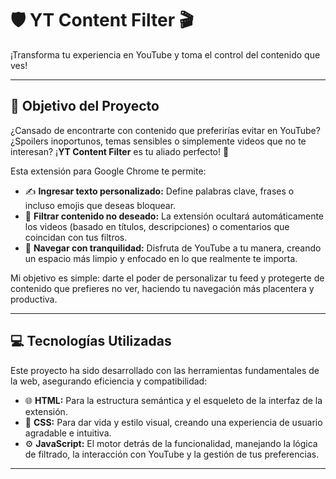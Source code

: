 # 🛡️ YT Content Filter 🎬

¡Transforma tu experiencia en YouTube y toma el control del contenido que ves!

---

## 🎯 Objetivo del Proyecto

¿Cansado de encontrarte con contenido que preferirías evitar en YouTube? ¿Spoilers inoportunos, temas sensibles o simplemente videos que no te interesan? ¡**YT Content Filter** es tu aliado perfecto! 🚀

Esta extensión para Google Chrome te permite:

* ✍️ **Ingresar texto personalizado:** Define palabras clave, frases o incluso emojis que deseas bloquear.
* 🤫 **Filtrar contenido no deseado:** La extensión ocultará automáticamente los videos (basado en títulos, descripciones) o comentarios que coincidan con tus filtros.
* 🧘 **Navegar con tranquilidad:** Disfruta de YouTube a tu manera, creando un espacio más limpio y enfocado en lo que realmente te importa.

Mi objetivo es simple: darte el poder de personalizar tu feed y protegerte de contenido que prefieres no ver, haciendo tu navegación más placentera y productiva.

---

## 💻 Tecnologías Utilizadas

Este proyecto ha sido desarrollado con las herramientas fundamentales de la web, asegurando eficiencia y compatibilidad:

* 🌐 **HTML:** Para la estructura semántica y el esqueleto de la interfaz de la extensión.
* 🎨 **CSS:** Para dar vida y estilo visual, creando una experiencia de usuario agradable e intuitiva.
* ⚙️ **JavaScript:** El motor detrás de la funcionalidad, manejando la lógica de filtrado, la interacción con YouTube y la gestión de tus preferencias.

---
